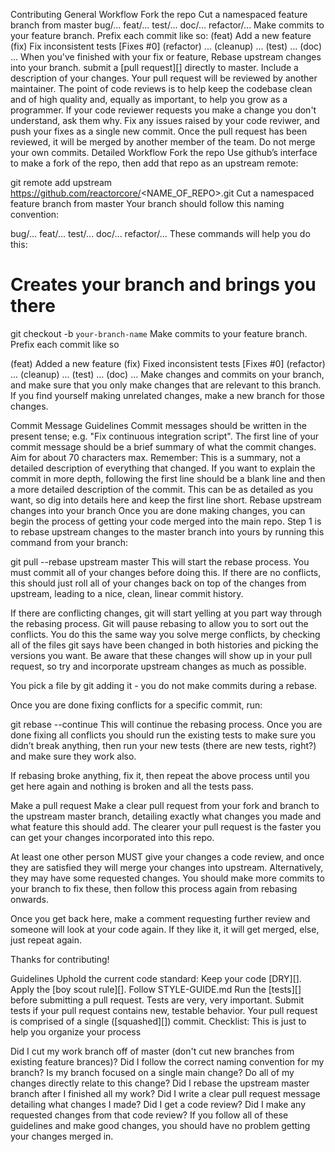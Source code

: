 Contributing
General Workflow
Fork the repo
Cut a namespaced feature branch from master
bug/...
feat/...
test/...
doc/...
refactor/...
Make commits to your feature branch. Prefix each commit like so:
(feat) Add a new feature
(fix) Fix inconsistent tests [Fixes #0]
(refactor) ...
(cleanup) ...
(test) ...
(doc) ...
When you've finished with your fix or feature, Rebase upstream changes into your branch. submit a [pull request][] directly to master. Include a description of your changes.
Your pull request will be reviewed by another maintainer. The point of code reviews is to help keep the codebase clean and of high quality and, equally as important, to help you grow as a programmer. If your code reviewer requests you make a change you don't understand, ask them why.
Fix any issues raised by your code reviwer, and push your fixes as a single new commit.
Once the pull request has been reviewed, it will be merged by another member of the team. Do not merge your own commits.
Detailed Workflow
Fork the repo
Use github’s interface to make a fork of the repo, then add that repo as an upstream remote:

git remote add upstream https://github.com/reactorcore/<NAME_OF_REPO>.git
Cut a namespaced feature branch from master
Your branch should follow this naming convention:

bug/...
feat/...
test/...
doc/...
refactor/...
These commands will help you do this:

# Creates your branch and brings you there
git checkout -b `your-branch-name`
Make commits to your feature branch.
Prefix each commit like so

(feat) Added a new feature
(fix) Fixed inconsistent tests [Fixes #0]
(refactor) ...
(cleanup) ...
(test) ...
(doc) ...
Make changes and commits on your branch, and make sure that you only make changes that are relevant to this branch. If you find yourself making unrelated changes, make a new branch for those changes.

Commit Message Guidelines
Commit messages should be written in the present tense; e.g. "Fix continuous integration script".
The first line of your commit message should be a brief summary of what the commit changes. Aim for about 70 characters max. Remember: This is a summary, not a detailed description of everything that changed.
If you want to explain the commit in more depth, following the first line should be a blank line and then a more detailed description of the commit. This can be as detailed as you want, so dig into details here and keep the first line short.
Rebase upstream changes into your branch
Once you are done making changes, you can begin the process of getting your code merged into the main repo. Step 1 is to rebase upstream changes to the master branch into yours by running this command from your branch:

git pull --rebase upstream master
This will start the rebase process. You must commit all of your changes before doing this. If there are no conflicts, this should just roll all of your changes back on top of the changes from upstream, leading to a nice, clean, linear commit history.

If there are conflicting changes, git will start yelling at you part way through the rebasing process. Git will pause rebasing to allow you to sort out the conflicts. You do this the same way you solve merge conflicts, by checking all of the files git says have been changed in both histories and picking the versions you want. Be aware that these changes will show up in your pull request, so try and incorporate upstream changes as much as possible.

You pick a file by git adding it - you do not make commits during a rebase.

Once you are done fixing conflicts for a specific commit, run:

git rebase --continue
This will continue the rebasing process. Once you are done fixing all conflicts you should run the existing tests to make sure you didn’t break anything, then run your new tests (there are new tests, right?) and make sure they work also.

If rebasing broke anything, fix it, then repeat the above process until you get here again and nothing is broken and all the tests pass.

Make a pull request
Make a clear pull request from your fork and branch to the upstream master branch, detailing exactly what changes you made and what feature this should add. The clearer your pull request is the faster you can get your changes incorporated into this repo.

At least one other person MUST give your changes a code review, and once they are satisfied they will merge your changes into upstream. Alternatively, they may have some requested changes. You should make more commits to your branch to fix these, then follow this process again from rebasing onwards.

Once you get back here, make a comment requesting further review and someone will look at your code again. If they like it, it will get merged, else, just repeat again.

Thanks for contributing!

Guidelines
Uphold the current code standard:
Keep your code [DRY][].
Apply the [boy scout rule][].
Follow STYLE-GUIDE.md
Run the [tests][] before submitting a pull request.
Tests are very, very important. Submit tests if your pull request contains new, testable behavior.
Your pull request is comprised of a single ([squashed][]) commit.
Checklist:
This is just to help you organize your process

 Did I cut my work branch off of master (don't cut new branches from existing feature brances)?
 Did I follow the correct naming convention for my branch?
 Is my branch focused on a single main change?
 Do all of my changes directly relate to this change?
 Did I rebase the upstream master branch after I finished all my work?
 Did I write a clear pull request message detailing what changes I made?
 Did I get a code review?
 Did I make any requested changes from that code review?
If you follow all of these guidelines and make good changes, you should have no problem getting your changes merged in.
